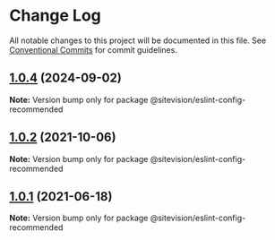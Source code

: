 # Change Log

All notable changes to this project will be documented in this file.
See [Conventional Commits](https://conventionalcommits.org) for commit guidelines.

## [1.0.4](https://github.com/sitevision/sitevision-apps/compare/@sitevision/eslint-config-recommended@1.0.3...@sitevision/eslint-config-recommended@1.0.4) (2024-09-02)

**Note:** Version bump only for package @sitevision/eslint-config-recommended

## [1.0.2](https://github.com/sitevision/sitevision-apps/compare/@sitevision/eslint-config-recommended@1.0.1...@sitevision/eslint-config-recommended@1.0.2) (2021-10-06)

**Note:** Version bump only for package @sitevision/eslint-config-recommended

## [1.0.1](https://github.com/sitevision/sitevision-apps/compare/@sitevision/eslint-config-recommended@1.0.0...@sitevision/eslint-config-recommended@1.0.1) (2021-06-18)

**Note:** Version bump only for package @sitevision/eslint-config-recommended
